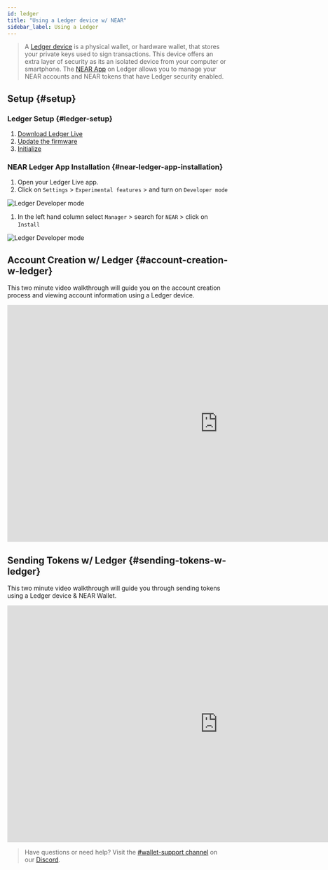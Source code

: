```yaml
---
id: ledger
title: "Using a Ledger device w/ NEAR"
sidebar_label: Using a Ledger
---
```


> A [Ledger device](https://www.ledger.com/) is a physical wallet, or hardware wallet, that stores your private keys used to sign transactions. This device offers an extra layer of security as its an isolated device from your computer or smartphone. The [NEAR App](/docs/tutorials/ledger#near-ledger-app-installation) on Ledger allows you to manage your NEAR accounts and NEAR tokens that have Ledger security enabled.

## Setup {#setup}

### Ledger Setup {#ledger-setup}

1. [Download Ledger Live](https://www.ledger.com/ledger-live/download)
2. [Update the firmware](https://support.ledger.com/hc/en-us/articles/360002731113)
3. [Initialize](https://support.ledgerwallet.com/hc/en-us/articles/360000613793)

### NEAR Ledger App Installation {#near-ledger-app-installation}

1. Open your Ledger Live app.
2. Click on `Settings` > `Experimental features` > and turn on `Developer mode`
  
![Ledger Developer mode](/docs/assets/ledger/ledger-developer-mode.jpg)

1. In the left hand column select `Manager` > search for `NEAR` > click on `Install`

![Ledger Developer mode](/docs/assets/ledger/ledger-install-near-app.jpg)

## Account Creation w/ Ledger {#account-creation-w-ledger}
This two minute video walkthrough will guide you on the account creation process and viewing account information using a Ledger device.

<iframe
  width="960"
  height="540"
  src="https://www.youtube-nocookie.com/embed/i9XYvHpeBZ4"
  frameborder="0"
  allow="accelerometer; autoplay; clipboard-write; encrypted-media; gyroscope; picture-in-picture"
  allowfullscreen>
</iframe>

## Sending Tokens w/ Ledger {#sending-tokens-w-ledger}
This two minute video walkthrough will guide you through sending tokens using a Ledger device & NEAR Wallet.

<iframe
  width="960"
  height="540"
  src="https://www.youtube-nocookie.com/embed/vWZMe7_VEVY"
  frameborder="0"
  allow="accelerometer; autoplay; clipboard-write; encrypted-media; gyroscope; picture-in-picture"
  allowfullscreen>
</iframe>

> Have questions or need help? Visit the [#wallet-support channel](https://discord.gg/mGRcBpA8gN) on our [Discord](http://near.chat).
